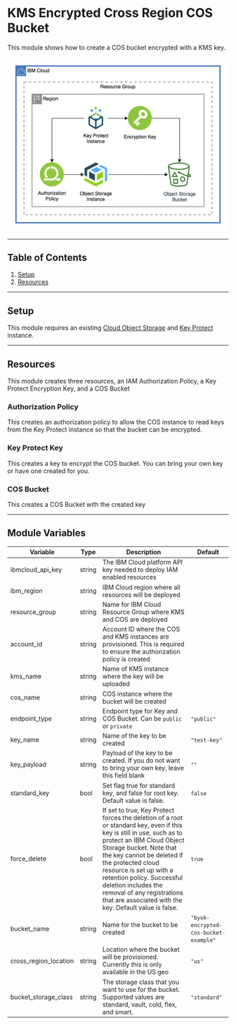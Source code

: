 # KMS Encrypted Cross Region COS Bucket

This module shows how to create a COS bucket encrypted with a KMS key.

![KMS Encrypted Bucket](./.docs/kms_encrypted_bucket.png)

---

## Table of Contents

1. [Setup](##Setup)
2. [Resources](##Resources)

---

## Setup

This module requires an existing [Cloud Object Storage](https://www.ibm.com/cloud/object-storage) and [Key Protect](https://www.ibm.com/cloud/key-protect) instance.

---

## Resources

This module creates three resources, an IAM Authorization Policy, a Key Protect Encryption Key, and a COS Bucket

### Authorization Policy

This creates an authorization policy to allow the COS instance to read keys from the Key Protect instance so that the bucket can be encrypted.

### Key Protect Key

This creates a key to encrypt the COS bucket. You can bring your own key or have one created for you.

### COS Bucket

This creates a COS Bucket with the created key

---

## Module Variables

Variable              | Type   | Description                                                                                                                                                                                                                                                                                                                                                                                          | Default
--------------------- | ------ | ---------------------------------------------------------------------------------------------------------------------------------------------------------------------------------------------------------------------------------------------------------------------------------------------------------------------------------------------------------------------------------------------------- |--------
ibmcloud_api_key      | string | The IBM Cloud platform API key needed to deploy IAM enabled resources                                                                                                                                                                                                                                                                                                                                |
ibm_region            | string | IBM Cloud region where all resources will be deployed                                                                                                                                                                                                                                                                                                                                                |
resource_group        | string | Name for IBM Cloud Resource Group where KMS and COS are deployed                                                                                                                                                                                                                                                                                                                                     |
account_id            | string | Account ID where the COS and KMS instances are provisioned. This is required to ensure the authorization policy is created                                                                                                                                                                                                                                                                           |
kms_name              | string | Name of KMS instance where the key will be uploaded                                                                                                                                                                                                                                                                                                                                                  |
cos_name              | string | COS instance where the bucket will be created                                                                                                                                                                                                                                                                                                                                                        |
endpoint_type         | string | Endpoint type for Key and COS Bucket. Can be `public` or `private`                                                                                                                                                                                                                                                                                                                                   | `"public"`
key_name              | string | Name of the key to be created                                                                                                                                                                                                                                                                                                                                                                        | `"test-key"`
key_payload           | string | Payload of the key to be created. If you do not want to bring your own key, leave this field blank                                                                                                                                                                                                                                                                                                   | `""`
standard_key          | bool   | Set flag true for standard key, and false for root key. Default value is false.                                                                                                                                                                                                                                                                                                                      | `false`
force_delete          | bool   | If set to true, Key Protect forces the deletion of a root or standard key, even if this key is still in use, such as to protect an IBM Cloud Object Storage bucket. Note that the key cannot be deleted if the protected cloud resource is set up with a retention policy. Successful deletion includes the removal of any registrations that are associated with the key. Default value is false.   | `true`
bucket_name           | string | Name for the bucket to be created                                                                                                                                                                                                                                                                                                                                                                    | `"byok-encrypted-cos-bucket-example"`
cross_region_location | string | Location where the bucket will be provisioned. Currently this is only available in the US geo                                                                                                                                                                                                                                                                                                        | `"us"`
bucket_storage_class  | string | The storage class that you want to use for the bucket. Supported values are standard, vault, cold, flex, and smart.                                                                                                                                                                                                                                                                                  | `"standard"`
